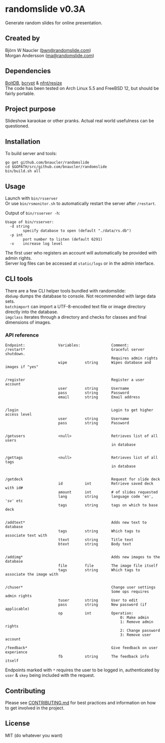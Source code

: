 # randomslide v0.3A
Generate random slides for online presentation.

## Created by
Björn W Naucler (bwn@randomslide.com)  
Morgan Andersson (ma@randomslide.com)

## Dependencies
[BoltDB](https://github.com/boltdb/bolt), [bcrypt](https://golang.org/x/crypto/bcrypt) & [nfnt/resize](https://github.com/nfnt/resize)  
The code has been tested on Arch Linux 5.5 and FreeBSD 12, but should be fairly portable.

## Project purpose
Slideshow karaokae or other pranks. Actual real world usefulness can be questioned.

## Installation
To build server and tools:  
```
go get github.com/bnaucler/randomslide
cd $GOPATH/src/github.com/bnaucler/randomslide
bin/build.sh all
```

## Usage
Launch with `bin/rsserver`  
Or use `bin/rsmonitor.sh` to automatically restart the server after `/restart`.

Output of `bin/rsserver -h`:  
```
Usage of bin/rsserver:
  -d string
    	specify database to open (default "./data/rs.db")
  -p int
    	port number to listen (default 6291)
  -v	increase log level
```

The first user who registers an account will automatically be provided with admin rights.  
Server log files can be accessed at `static/logs` or in the admin interface.

## CLI tools
There are a few CLI helper tools bundled with randomslide:  
`dbdump` dumps the database to console. Not recommended with large data sets.  
`batchimport` can import a UTF-8-encoded text file or image directory directly into the database.  
`imgclass` iterates through a directory and checks for classes and final dimensions of images.

### API reference

```
Endpoint:               Variables:              Comment:
/restart*                                       Graceful server shutdown.
                                                Requires admin rights
                        wipe        string      Wipes database and images if "yes"


/register                                       Register a user account
                        user        string      Username
                        pass        string      Password
                        email       string      Email address


/login                                          Login to get higher access level
                        user        string      Username
                        pass        string      Password


/getusers               <null>                  Retrieves list of all users
                                                in database


/gettags                <null>                  Retrieves list of all tags
                                                in database


/getdeck                                        Request for slide deck
                        id          int         Retrieve saved deck with id#
                        amount      int         # of slides requested
                        lang        string      language code 'en', 'sv' etc
                        tags        string      tags on which to base deck


/addtext*                                       Adds new text to database
                        tags        string      Which tags to associate text with
                        ttext       string      Title text
                        btext       string      Body text


/addimg*                                        Adds new images to the database
                        file        file        The image file itself
                        tags        string      Which tags to associate the image with


/chuser*                                        Change user settings
                                                Some ops requires admin rights
                        tuser       string      User to edit
                        pass        string      New password (if applicable)
                        op          int         Operation:
                                                    0: Make admin
                                                    1: Remove admin rights
                                                    2: Change password
                                                    3: Remove user account

/feedback*                                      Give feedback on user experience
                        fb          string      The feedback info itself

```
Endpoints marked with `*` requires the user to be logged in, authenticated by `user` & `skey` being included with the request.

## Contributing
Please see [CONTRIBUTING.md](CONTRIBUTING.md) for best practices and information on how to get involved in the project.

## License
MIT (do whatever you want)
